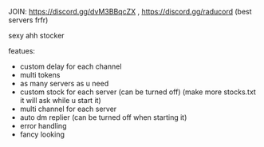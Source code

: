 JOIN: https://discord.gg/dvM3BBqcZX , https://discord.gg/raducord (best servers frfr)

sexy ahh stocker

featues:
- custom delay for each channel 
- multi tokens
- as many servers as u need
- custom stock for each server (can be turned off) (make more stocks.txt it will ask while u start it)
- multi channel for each server 
- auto dm replier (can be turned off when starting it)
- error handling
- fancy looking
